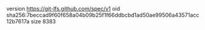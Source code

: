 version https://git-lfs.github.com/spec/v1
oid sha256:7beccad9f60f658a04b09b25f1f66ddbcbd1ad50ae99506a43571acc12b7617a
size 8383
